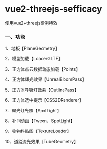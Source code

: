 # vue2-threejs-sefficacy
使用vue2+threejs案例特效



### 一、功能

1、地板【PlaneGeometry】

2、模型加载【LoaderGLTF】

3、正方体点云数据动态加载【Points】

4、正方体辉光效果【UnrealBloomPass】

5、正方体呼吸灯效果【OutlinePass】

6、正方体选中提示【CSS2DRenderer】

7、聚光灯光照【SpotLight】

8、补间动画【Tween、SpotLight】

9、物物料贴图【TextureLoader】

10、道路流光效果【TubeGeometry】
